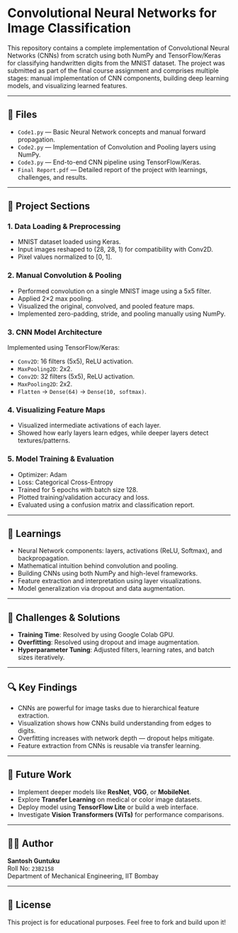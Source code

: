 
# Convolutional Neural Networks for Image Classification

This repository contains a complete implementation of Convolutional Neural Networks (CNNs) from scratch using both NumPy and TensorFlow/Keras for classifying handwritten digits from the MNIST dataset. The project was submitted as part of the final course assignment and comprises multiple stages: manual implementation of CNN components, building deep learning models, and visualizing learned features.

---

## 📁 Files

- `Code1.py` — Basic Neural Network concepts and manual forward propagation.
- `Code2.py` — Implementation of Convolution and Pooling layers using NumPy.
- `Code3.py` — End-to-end CNN pipeline using TensorFlow/Keras.
- `Final Report.pdf` — Detailed report of the project with learnings, challenges, and results.

---

## 📌 Project Sections

### 1. Data Loading & Preprocessing
- MNIST dataset loaded using Keras.
- Input images reshaped to (28, 28, 1) for compatibility with Conv2D.
- Pixel values normalized to [0, 1].

### 2. Manual Convolution & Pooling
- Performed convolution on a single MNIST image using a 5x5 filter.
- Applied 2×2 max pooling.
- Visualized the original, convolved, and pooled feature maps.
- Implemented zero-padding, stride, and pooling manually using NumPy.

### 3. CNN Model Architecture
Implemented using TensorFlow/Keras:
- `Conv2D`: 16 filters (5x5), ReLU activation.
- `MaxPooling2D`: 2x2.
- `Conv2D`: 32 filters (5x5), ReLU activation.
- `MaxPooling2D`: 2x2.
- `Flatten` → `Dense(64)` → `Dense(10, softmax)`.

### 4. Visualizing Feature Maps
- Visualized intermediate activations of each layer.
- Showed how early layers learn edges, while deeper layers detect textures/patterns.

### 5. Model Training & Evaluation
- Optimizer: Adam
- Loss: Categorical Cross-Entropy
- Trained for 5 epochs with batch size 128.
- Plotted training/validation accuracy and loss.
- Evaluated using a confusion matrix and classification report.

---

## 📘 Learnings

- Neural Network components: layers, activations (ReLU, Softmax), and backpropagation.
- Mathematical intuition behind convolution and pooling.
- Building CNNs using both NumPy and high-level frameworks.
- Feature extraction and interpretation using layer visualizations.
- Model generalization via dropout and data augmentation.

---

## 🚧 Challenges & Solutions

- **Training Time**: Resolved by using Google Colab GPU.
- **Overfitting**: Resolved using dropout and image augmentation.
- **Hyperparameter Tuning**: Adjusted filters, learning rates, and batch sizes iteratively.

---

## 🔍 Key Findings

- CNNs are powerful for image tasks due to hierarchical feature extraction.
- Visualization shows how CNNs build understanding from edges to digits.
- Overfitting increases with network depth — dropout helps mitigate.
- Feature extraction from CNNs is reusable via transfer learning.

---

## 🔮 Future Work

- Implement deeper models like **ResNet**, **VGG**, or **MobileNet**.
- Explore **Transfer Learning** on medical or color image datasets.
- Deploy model using **TensorFlow Lite** or build a web interface.
- Investigate **Vision Transformers (ViTs)** for performance comparisons.

---

## 👨‍💻 Author

**Santosh Guntuku**  
Roll No: `23B2158`  
Department of Mechanical Engineering, IIT Bombay

---

## 📜 License

This project is for educational purposes. Feel free to fork and build upon it!

